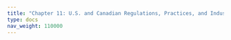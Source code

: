 ```yaml
---
title: "Chapter 11: U.S. and Canadian Regulations, Practices, and Industry Nuances"
type: docs
nav_weight: 110000
---
```

